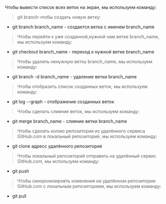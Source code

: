 Чтобы вывести список всех веток на экран, мы используем команду:
> git branch
чтобы создать новую ветку:
+ git branch branch_name - создается ветка с именем branch_name
> Чтобы перейти к уже созданной,нужной нам ветке branch_name, мы используем команду:
+ git checkout branch_name - переход к нужной ветке branch_name
>Чтобы удалить ненужную ветку branch_name, мы используем команду:
+ git branch -d branch_name - удаление ветки branch_name
>Чтобы отобразить список созданных веток, мы используем команду:
+ git log --graph - отображение созданных веток
>Чтобы сделать слияние веток, мы используем команду:
+ git merge branch_name - слияние ветки branch_name
>Чтобы сделать копию репозитория из удалённого сервиса GitHub.com в локальный репозиторий, мы используем команду:
+ git clone адресс удалённого репозитория
>Чтобы локальный репозиторий отправить на удалённый сервис GitHub.com, мы используем команду: 
+ git push
>Чтобы синхронизировть изменения на удалённом репозитории GitHub.com с локальным репозиторием, мы используем команду:
+ git pull 